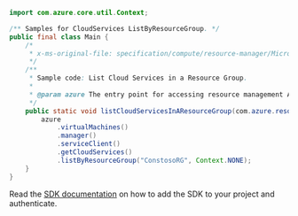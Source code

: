 ```java
import com.azure.core.util.Context;

/** Samples for CloudServices ListByResourceGroup. */
public final class Main {
    /*
     * x-ms-original-file: specification/compute/resource-manager/Microsoft.Compute/stable/2021-03-01/examples/ListCloudServicesInResourceGroup.json
     */
    /**
     * Sample code: List Cloud Services in a Resource Group.
     *
     * @param azure The entry point for accessing resource management APIs in Azure.
     */
    public static void listCloudServicesInAResourceGroup(com.azure.resourcemanager.AzureResourceManager azure) {
        azure
            .virtualMachines()
            .manager()
            .serviceClient()
            .getCloudServices()
            .listByResourceGroup("ConstosoRG", Context.NONE);
    }
}
```

Read the [SDK documentation](https://github.com/Azure/azure-sdk-for-java/blob/azure-resourcemanager_2.15.0/sdk/resourcemanager/azure-resourcemanager/README.md) on how to add the SDK to your project and authenticate.
